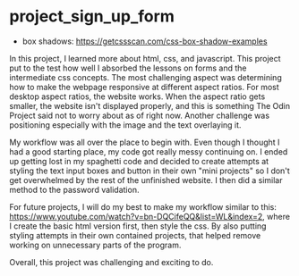 # project_sign_up_form

- box shadows: https://getcssscan.com/css-box-shadow-examples

In this project, I learned more about html, css, and javascript. This project put to the test how well I absorbed the lessons on forms and the intermediate css concepts. The most challenging aspect was determining how to make the webpage responsive at different aspect ratios. For most desktop aspect ratios, the website works. When the aspect ratio gets smaller, the website isn't displayed properly, and this is something The Odin Project said not to worry about as of right now. Another challenge was positioning especially with the image and the text overlaying it.

My workflow was all over the place to begin with. Even though I thought I had a good starting place, my code got really messy continuing on. I ended up getting lost in my spaghetti code and decided to create attempts at styling the text input boxes and button in their own "mini projects" so I don't get overwhelmed by the rest of the unfinished website. I then did a similar method to the password validation. 

For future projects, I will do my best to make my workflow similar to this: https://www.youtube.com/watch?v=bn-DQCifeQQ&list=WL&index=2, where I create the basic html version first, then style the css. By also putting styling attempts in their own contained projects, that helped remove working on unnecessary parts of the program. 

Overall, this project was challenging and exciting to do.